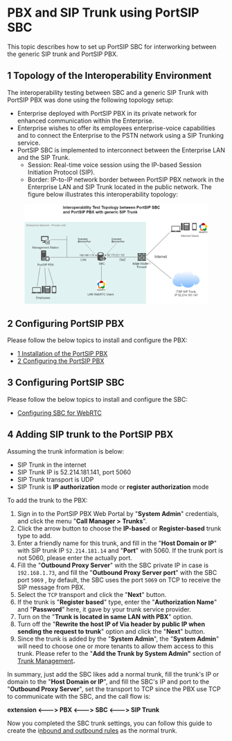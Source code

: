 # PBX and SIP Trunk using PortSIP SBC

This topic describes how to set up PortSIP SBC for interworking between the generic SIP trunk and PortSIP PBX.

## 1 Topology of the Interoperability Environment

The interoperability testing between SBC and a generic SIP Trunk with PortSIP PBX was done using the following topology setup:&#x20;

* Enterprise deployed with PortSIP PBX in its private network for enhanced communication within the Enterprise.&#x20;
* Enterprise wishes to offer its employees enterprise-voice capabilities and to connect the Enterprise to the PSTN network using a SIP Trunking service.&#x20;
* PortSIP SBC is implemented to interconnect between the Enterprise LAN and the SIP Trunk.&#x20;
  * Session: Real-time voice session using the IP-based Session Initiation Protocol (SIP).
  * Border: IP-to-IP network border between PortSIP PBX network in the Enterprise LAN and SIP Trunk located in the public network. The figure below illustrates this interoperability topology:

<figure><img src="../../.gitbook/assets/enterprise_pbx_sbc_trunk.png" alt=""><figcaption></figcaption></figure>

## 2 Configuring PortSIP PBX

Please follow the below topics to install and configure the PBX:

* [1 Installation of the PortSIP PBX](portsip-pbx-beta-testing/)
* [2 Configuring the PortSIP PBX](2-configuring-the-portsip-pbx.md)

## 3 Configuring PortSIP SBC

Please follow the below topics to install and configure the SBC:

* [Configuring SBC for WebRTC](9-configuring-sbc-for-webrtc.md)

## 4 Adding SIP trunk to the PortSIP PBX

Assuming the trunk information is below:

* SIP Trunk in the internet
* SIP Trunk IP is 52.214.181.141, port 5060
* SIP Trunk transport is UDP
* SIP Trunk is **IP authorization** mode or **register authorization** mode

To add the trunk to the PBX:

1. Sign in to the PortSIP PBX Web Portal by "**System Admin**" credentials, and click the menu "**Call Manager > Trunks**".
2. Click the arrow button to choose the **IP-based** or **Register-based** trunk type to add.
3. Enter a friendly name for this trunk, and fill in the "**Host Domain or IP**" with SIP trunk IP `52.214.181.14` and "**Port**" with 5060. If the trunk port is not 5060, please enter the actually port.
4. Fill the "**Outbound Proxy Server**" with the SBC private IP in case is `192.168.1.73`, and fill the "**Outbound Proxy Server port**" with the SBC port `5069` , by default, the SBC uses the port `5069` on TCP to receive the SIP message from PBX.
5. Select the `TCP` transport and click the "**Next**" button.
6. If the trunk is "**Register based**" type, enter the "**Authorization Name**" and "**Password**" here, it gave by your trunk service provider.&#x20;
7. Turn on the "**Trunk is located in same LAN with PBX**" option.
8. Turn off the "**Rewrite the host IP of Via header by public IP when sending the request to trunk**" option and click the "**Next**" button.
9. Since the trunk is added by the "**System Admin**", the "**System Admin**" will need to choose one or more tenants to allow them access to this trunk. Please refer to the "**Add the Trunk by System Admin"** section of [Trunk Management](7-trunk-management/)**.**

In summary, just add the SBC likes add a normal trunk, fill the trunk's IP or domain to the "**Host Domain or IP**", and fill the SBC's IP and port to the "**Outbound Proxy Server**", set the transport to TCP since the PBX use TCP to communicate with the SBC, and the call flow is:

**extension <---> PBX <---> SBC <---> SIP Trunk**

Now you completed the SBC trunk settings, you can follow this guide to create the i[nbound and outbound rules](8-call-route-management/) as the normal trunk.

